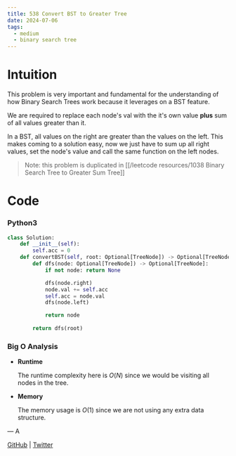 ```yaml
---
title: 538 Convert BST to Greater Tree
date: 2024-07-06
tags:
  - medium
  - binary search tree
---
```


# Intuition
This problem is very important and fundamental for the understanding of how Binary Search Trees work because it leverages on a BST feature.

We are required to replace each node's val with the it's own value **plus** sum of all values greater than it.

In a BST, all values on the right are greater than the values on the left. This makes coming to a solution easy, now we just have to sum up all right values, set the node's value and call the same function on the left nodes.


> Note: this problem is duplicated in [[/leetcode resources/1038 Binary Search Tree to Greater Sum Tree]]

# Code

### Python3

```python
class Solution:
    def __init__(self):
        self.acc = 0
    def convertBST(self, root: Optional[TreeNode]) -> Optional[TreeNode]:
        def dfs(node: Optional[TreeNode]) -> Optional[TreeNode]:
            if not node: return None

            dfs(node.right)
            node.val += self.acc
            self.acc = node.val
            dfs(node.left)

            return node
        
        return dfs(root)
```

### Big O Analysis

- **Runtime**

  The runtime complexity here is $O(N)$ since we would be visiting all nodes in the tree.

- **Memory**

  The memory usage is $O(1)$ since we are not using any extra data structure.

— A

[GitHub](https://github.com/AtharvaKamble) | [Twitter](https://twitter.com/AtharvaKamble07)
